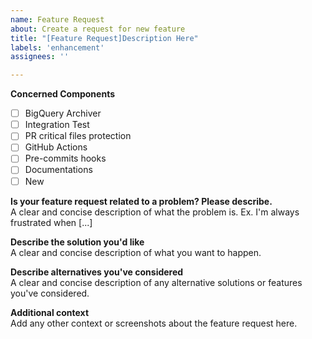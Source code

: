 ```yaml
---
name: Feature Request
about: Create a request for new feature
title: "[Feature Request]Description Here"
labels: 'enhancement'
assignees: ''

---
```


**Concerned Components**  
- [ ] BigQuery Archiver
- [ ] Integration Test
- [ ] PR critical files protection
- [ ] GitHub Actions
- [ ] Pre-commits hooks
- [ ] Documentations
- [ ] New

**Is your feature request related to a problem? Please describe.**  
A clear and concise description of what the problem is. Ex. I'm always frustrated when [...]

**Describe the solution you'd like**  
A clear and concise description of what you want to happen.

**Describe alternatives you've considered**  
A clear and concise description of any alternative solutions or features you've considered.

**Additional context**  
Add any other context or screenshots about the feature request here.
